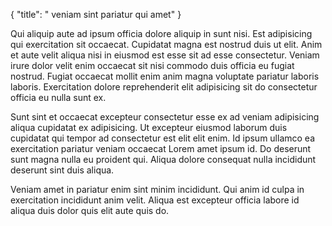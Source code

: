 {
  "title": " veniam sint pariatur qui amet"
}

Qui aliquip aute ad ipsum officia dolore aliquip in sunt nisi. Est adipisicing qui exercitation sit occaecat. Cupidatat magna est nostrud duis ut elit. Anim et aute velit aliqua nisi in eiusmod est esse sit ad esse consectetur. Veniam irure dolor velit enim occaecat sit nisi commodo duis officia eu fugiat nostrud. Fugiat occaecat mollit enim anim magna voluptate pariatur laboris laboris. Exercitation dolore reprehenderit elit adipisicing sit do consectetur officia eu nulla sunt ex.

Sunt sint et occaecat excepteur consectetur esse ex ad veniam adipisicing aliqua cupidatat ex adipisicing. Ut excepteur eiusmod laborum duis cupidatat qui tempor ad consectetur est elit elit enim. Id ipsum ullamco ea exercitation pariatur veniam occaecat Lorem amet ipsum id. Do deserunt sunt magna nulla eu proident qui. Aliqua dolore consequat nulla incididunt deserunt sint duis aliqua.

Veniam amet in pariatur enim sint minim incididunt. Qui anim id culpa in exercitation incididunt anim velit. Aliqua est excepteur officia labore id aliqua duis dolor quis elit aute quis do.